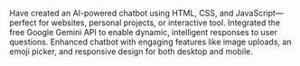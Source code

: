 Have created an AI-powered chatbot using HTML, CSS, and JavaScript—perfect for websites, personal projects, or interactive tool. Integrated the free Google Gemini API to enable dynamic, intelligent responses to user questions. Enhanced chatbot with engaging features like image uploads, an emoji picker, and responsive design for both desktop and mobile.

